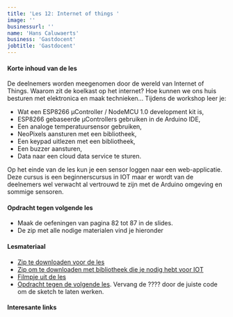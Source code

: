 ```yaml
---
title: 'Les 12: Internet of things '
image: ''
businessurl: ''
name: 'Hans Caluwaerts'
business: 'Gastdocent'
jobtitle: 'Gastdocent'
---
```

> 
#### Korte inhoud van de les
De deelnemers worden meegenomen door de wereld van Internet of Things. Waarom zit de koelkast op het internet? Hoe kunnen we ons huis besturen met elektronica en maak technieken... 
Tijdens de workshop leer je:
- Wat een ESP8266 μController / NodeMCU 1.0 development kit is,
- ESP8266 gebaseerde μControllers gebruiken in de Arduino IDE,
- Een analoge temperatuursensor gebruiken,
- NeoPixels aansturen met een bibliotheek,
- Een keypad uitlezen met een bibliotheek,
- Een buzzer aansturen,
- Data naar een cloud data service te sturen. 

Op het einde van de les kun je een sensor loggen naar een web-applicatie. Deze cursus is een beginnerscursus in IOT maar er wordt van de deelnemers wel verwacht al vertrouwd te zijn met de Arduino omgeving en sommige sensoren.

#### Opdracht tegen volgende les
- Maak de oefeningen van pagina 82 tot 87 in de slides.
- De zip met alle nodige materialen vind je hieronder

#### Lesmateriaal
- [Zip te downloaden voor de les]({{site.baseurl}}/assets/images/Lesson12/PAKKETDATA.zip)
- [Zip om te downloaden met bibliotheek die je nodig hebt voor IOT]({{site.baseurl}}/assets/images/Lesson12/Keypad.zip)
- [Filmpje uit de les]({{site.baseurl}}/assets/images/Lesson12/filmpje.mp4)
- [Opdracht tegen de volgende les]({{site.baseurl}}/assets/images/Lesson12/IoT_oefening_v1.0_helpsketch.zip). Vervang de ???? door de juiste code om de sketch te laten werken. 


#### Interesante links 

